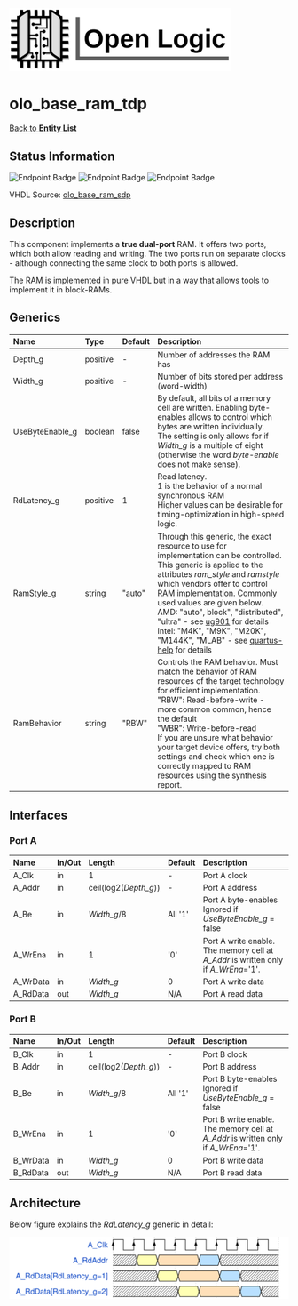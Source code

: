 <img src="../Logo.png" alt="Logo" width="400">

# olo_base_ram_tdp

[Back to **Entity List**](../EntityList.md)

## Status Information

![Endpoint Badge](https://img.shields.io/endpoint?url=https://storage.googleapis.com/open-logic-badges/coverage/olo_base_ram_tdp.json?cacheSeconds=0) ![Endpoint Badge](https://img.shields.io/endpoint?url=https://storage.googleapis.com/open-logic-badges/branches/olo_base_ram_tdp.json?cacheSeconds=0) ![Endpoint Badge](https://img.shields.io/endpoint?url=https://storage.googleapis.com/open-logic-badges/issues/olo_base_ram_tdp.json?cacheSeconds=0)

VHDL Source: [olo_base_ram_sdp](../../src/base/vhdl/olo_base_ram_sdp.vhd)

## Description

This component implements a **true dual-port** RAM. It offers two ports, which both allow reading and writing. The two ports run on separate clocks - although connecting the same clock to both ports is allowed.

The RAM is implemented in pure VHDL but in a way that allows tools to implement it in block-RAMs.

## Generics

| Name            | Type     | Default | Description                                                  |
| :-------------- | :------- | ------- | :----------------------------------------------------------- |
| Depth_g         | positive | -       | Number of addresses the RAM has                              |
| Width_g         | positive | -       | Number of bits stored per address (word-width)               |
| UseByteEnable_g | boolean  | false   | By default, all bits of a memory cell are written. Enabling byte-enables allows to control which bytes are written individually. <br>The setting is only allows for if *Width_g* is a multiple of eight (otherwise the word *byte-enable* does not make sense). |
| RdLatency_g     | positive | 1       | Read latency. <br>1 is the behavior of a normal synchronous RAM<br>Higher values can be desirable for timing-optimization in high-speed logic. |
| RamStyle_g      | string   | "auto"  | Through this generic, the exact resource to use for implementation can be controlled. This generic is applied to the attributes *ram_style* and *ramstyle* which vendors offer to control RAM implementation. Commonly used values are given below.<br>AMD: "auto", block", "distributed", "ultra" - see [ug901](https://docs.amd.com/r/en-US/ug901-vivado-synthesis/RAM_STYLE?tocId=EWhb59DDWEWsMr4arnAICw) for details<br>Intel: "M4K", "M9K", "M20K", "M144K", "MLAB" - see [quartus-help](https://www.intel.com/content/www/us/en/programmable/quartushelp/17.0/hdl/vhdl/vhdl_file_dir_ram.htm) for details |
| RamBehavior     | string   | "RBW"   | Controls the RAM behavior. Must match the behavior of RAM resources of the target technology for efficient implementation.<br>"RBW": Read-before-write - more common common, hence the default <br>"WBR": Write-before-read<br>If you are unsure what behavior your target device offers, try both settings and check which one is correctly mapped to RAM resources using the synthesis report. |

## Interfaces

### Port A

| Name     | In/Out | Length                | Default | Description                                                  |
| :------- | :----- | :-------------------- | ------- | :----------------------------------------------------------- |
| A_Clk    | in     | 1                     | -       | Port A clock                                                 |
| A_Addr   | in     | ceil(log2(*Depth_g*)) | -       | Port A address                                               |
| A_Be     | in     | *Width_g*/8           | All '1' | Port A byte-enables<br>Ignored if *UseByteEnable_g* = false  |
| A_WrEna  | in     | 1                     | '0'     | Port A write enable. The memory cell at *A_Addr* is written only if *A_WrEna*='1'. |
| A_WrData | in     | *Width_g*             | 0       | Port A write data                                            |
| A_RdData | out    | *Width_g*             | N/A     | Port A read data                                             |

### Port B

| Name     | In/Out | Length                | Default | Description                                                  |
| :------- | :----- | :-------------------- | ------- | :----------------------------------------------------------- |
| B_Clk    | in     | 1                     | -       | Port B clock                                                 |
| B_Addr   | in     | ceil(log2(*Depth_g*)) | -       | Port B address                                               |
| B_Be     | in     | *Width_g*/8           | All '1' | Port B byte-enables<br>Ignored if *UseByteEnable_g* = false  |
| B_WrEna  | in     | 1                     | '0'     | Port B write enable. The memory cell at *A_Addr* is written only if *A_WrEna*='1'. |
| B_WrData | in     | *Width_g*             | 0       | Port B write data                                            |
| B_RdData | out    | *Width_g*             | N/A     | Port B read data                                             |

## Architecture

Below figure explains the *RdLatency_g* generic in detail:

![RdLatency](./ram/RdLatency_TDP.svg)



